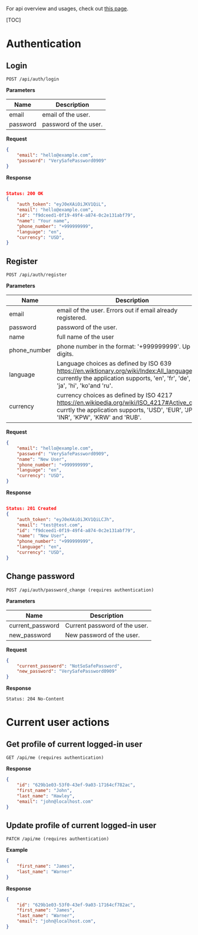 For api overview and usages, check out [this page](overview.md).

[TOC]

# Authentication

## Login

```
POST /api/auth/login
```

**Parameters**

Name     | Description
---------|-------------------------------------
email    | email of the user. 
password | password of the user.

**Request**
```json
{
    "email": "hello@example.com",
    "password": "VerySafePassword0909"
}
```

**Response**
```json

Status: 200 OK
{
    "auth_token": "eyJ0eXAiOiJKV1QiL",
    "email": "hello@example.com",
    "id": "f9dceed1-0f19-49f4-a874-0c2e131abf79",
    "name": "Your name",
    "phone_number": "+999999999",
    "language": "en",
    "currency": "USD",
}
```

## Register

```
POST /api/auth/register
```

**Parameters**

Name         | Description
-------------|-------------------------------------
email        | email of the user. Errors out if email already registered.
password     | password of the user.
name         | full name of the user
phone_number | phone number in the format: '+999999999'. Up to 15 digits.
language     | Language choices as defined by ISO 639 https://en.wiktionary.org/wiki/Index:All_languages, currently the application supports, 'en', 'fr', 'de', 'it', 'ja', 'hi', 'ko'and 'ru'.
currency     | currency choices as defined by ISO 4217 https://en.wikipedia.org/wiki/ISO_4217#Active_codes, currtly the application supports, 'USD', 'EUR', 'JPY', 'INR', 'KPW', 'KRW' and 'RUB'.

**Request**
```json
{
    "email": "hello@example.com",
    "password": "VerySafePassword0909",
    "name": "New User",
    "phone_number": "+999999999",
    "language": "en",
    "currency": "USD",
}
```

**Response**
```json

Status: 201 Created
{
    "auth_token": "eyJ0eXAiOiJKV1QiLCJh",
    "email": "test@test.com",
    "id": "f9dceed1-0f19-49f4-a874-0c2e131abf79",
    "name": "New User",
    "phone_number": "+999999999",
    "language": "en",
    "currency": "USD",
}
```

## Change password

```
POST /api/auth/password_change (requires authentication)
```

**Parameters**

Name             | Description
-----------------|-------------------------------------
current_password | Current password of the user.
new_password     | New password of the user.

**Request**
```json
{
    "current_password": "NotSoSafePassword",
    "new_password": "VerySafePassword0909"
}
```

**Response**
```
Status: 204 No-Content
```


# Current user actions

## Get profile of current logged-in user
```
GET /api/me (requires authentication)
```

__Response__

```json
{
    "id": "629b1e03-53f0-43ef-9a03-17164cf782ac",
    "first_name": "John",
    "last_name": "Hawley",
    "email": "john@localhost.com"
}
```

## Update profile of current logged-in user
```
PATCH /api/me (requires authentication)
```

__Example__
```json
{
    "first_name": "James",
    "last_name": "Warner"
}
```

__Response__

```json
{
    "id": "629b1e03-53f0-43ef-9a03-17164cf782ac",
    "first_name": "James",
    "last_name": "Warner",
    "email": "john@localhost.com",
}
```
